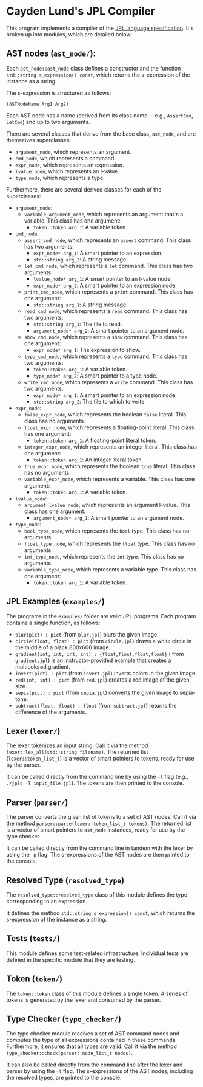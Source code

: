 # Cayden Lund's JPL Compiler

This program implements a compiler of
the [JPL language specification](https://github.com/utah-cs4470-sp23/class).
It's broken up into modules, which are detailed below.

## AST nodes (`ast_node/`):

Each `ast_node::ast_node` class defines a constructor and the function
`std::string s_expression() const`, which returns the s-expression of the
instance as a string.

The s-expression is structured as follows:

    (ASTNodeName Arg1 Arg2)

Each AST node has a name
(derived from its class name---e.g., `AssertCmd`, `LetCmd`)
and up to two arguments.

There are several classes that derive from the base class, `ast_node`, and are
themselves superclasses:

- `argument_node`, which represents an argument.
- `cmd_node`, which represents a command.
- `expr_node`, which represents an expression.
- `lvalue_node`, which represents an l-value.
- `type_node`, which represents a type.

Furthermore, there are several derived classes for each of the superclasses:

- `argument_node`:
    - `variable_argument_node`, which represents an argument that's a variable.
      This class has one argument:
        - `token::token arg_1`: A variable token.
- `cmd_node`:
    - `assert_cmd_node`, which represents an `assert` command.
      This class has two arguments:
        - `expr_node* arg_1`: A smart pointer to an expression.
        - `std::string arg_2`: A string message.
    - `let_cmd_node`, which represents a `let` command.
      This class has two arguments:
        - `lvalue_node* arg_1`: A smart pointer to an l-value node.
        - `expr_node* arg_2`: A smart pointer to an expression node.
    - `print_cmd_node`, which represents a `print` command.
      This class has one argument:
        - `std::string arg_1`: A string message.
    - `read_cmd_node`, which represents a `read` command.
      This class has two arguments:
        - `std::string arg_1`: The file to read.
        - `argument_node* arg_2`: A smart pointer to an argument node.
    - `show_cmd_node`, which represents a `show` command.
      This class has one argument:
        - `expr_node* arg_1`: The expression to show.
    - `type_cmd_node`, which represents a `type` command.
      This class has two arguments:
        - `token::token arg_1`: A variable token.
        - `type_node* arg_2`: A smart pointer to a type node.
    - `write_cmd_node`, which represents a `write` command.
      This class has two arguments:
        - `expr_node* arg_1`: A smart pointer to an expression node.
        - `std::string arg_2`: The file to which to write.
- `expr_node`:
    - `false_expr_node`, which represents the boolean `false` literal.
      This class has no arguments.
    - `float_expr_node`, which represents a floating-point literal.
      This class has one argument:
        - `token::token arg_1`: A floating-point literal token.
    - `integer_expr_node`, which represents an integer literal.
      This class has one argument:
        - `token::token arg_1`: An integer literal token.
    - `true_expr_node`, which represents the boolean `true` literal.
      This class has no arguments.
    - `variable_expr_node`, which represents a variable.
      This class has one argument:
        - `token::token arg_1`: A variable token.
- `lvalue_node`:
    - `argument_lvalue_node`, which represents an argument l-value.
      This class has one argument:
        - `argument_node* arg_1`: A smart pointer to an argument node.
- `type_node`:
    - `bool_type_node`, which represents the `bool` type.
      This class has no arguments.
    - `float_type_node`, which represents the `float` type.
      This class has no arguments.
    - `int_type_node`, which represents the `int` type.
      This class has no arguments.
    - `variable_type_node`, which represents a variable type.
      This class has one argument:
        - `token::token arg_1`: A variable token.

## JPL Examples (`examples/`)

The programs in the `examples/` folder are valid JPL programs.
Each program contains a single function, as follows:

- `blur(pict) : pict` (from `blur.jpl`) blurs the given image.
- `circle(float, float) : pict` (from `circle.jpl`) draws a white circle in the
  middle of a black 800x600 image.
- `gradient(int, int, int, int) : {float,float,float,float}` (
  from `gradient.jpl`) is an instructor-provided example that creates a
  multicolored gradient.
- `invert(pict) : pict` (from `invert.jpl`) inverts colors in the given image.
- `red(int, int) : pict` (from `red.jpl`) creates a red image of the given size.
- `sepia(pict) : pict` (from `sepia.jpl`) converts the given image to
  sepia-tone.
- `subtract(float, float) : float` (from `subtract.jpl`) returns the difference
  of the arguments.

## Lexer (`lexer/`)

The lexer tokenizes an input string.
Call it via the method `lexer::lex_all(std::string filename)`.
The returned list (`lexer::token_list_t`) is a vector of smart pointers to
tokens, ready for use by the parser.

It can be called directly from the command line by using the `-l` flag
(e.g., `./jplc -l input_file.jpl`).
The tokens are then printed to the console.

## Parser (`parser/`)

The parser converts the given list of tokens to a set of AST nodes.
Call it via the method `parser::parse(lexer::token_list_t tokens)`.
The returned list is a vector of smart pointers to `ast_node` instances,
ready for use by the type checker.

It can be called directly from the command line in tandem with the lexer by
using the `-p` flag.
The s-expressions of the AST nodes are then printed to the console.

## Resolved Type (`resolved_type`)

The `resolved_type::resolved_type` class of this module defines the type
corresponding to an expression.

It defines the method `std::string s_expression() const`, which returns the
s-expression of the instance as a string.

## Tests (`tests/`)

This module defines some test-related infrastructure.
Individual tests are defined in the specific module that they are testing.

## Token (`token/`)

The `token::token` class of this module defines a single token.
A series of tokens is generated by the lexer and consumed by the parser.

## Type Checker (`type_checker/`)

The type checker module receives a set of AST command nodes and computes the
type of all expressions contained in these commands.
Furthermore, it ensures that all types are valid.
Call it via the method `type_checker::check(parser::node_list_t nodes)`.

It can also be called directly from the command line after the lexer and parser
by using the `-t` flag. The s-expressions of the AST nodes, including the
resolved types, are printed to the console.
